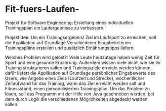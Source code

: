 # Fit-fuers-Laufen-
Projekt für Software Engineering: Erstellung eines individuellen Trainingsplan um Laufergebnisse zu verbessern.

Projektidee: 
Um ein Trainingsergebnis/ Ziel im Laufsport zu erreichen, soll die Applikation auf Grundlage Verschiedener Eingabekriterien Trainingspläne erstellen und zusätzlich Ernährungstipps liefern.

Welches Problem wird gelöst?: 
Viele Leute heutzutage haben wenig Zeit für Sport und eine gesunde Ernährung. 
Außerdem wissen viele nicht, wie sie ihr Training strukturieren sollen und Trainingsziele erreicht werden können, 
dafür liefert die Applikation auf Grundlage persönlicher Eingabewerte des Users, wie Angebe eines Ziels (Laufzeit und Strecke),
wöchentlicher Zeitaufwand für das Training, wann das Ziel erreicht werden soll und Fitnessstand, einen personalisierten Trainingsplan. 
Um das Problem zu lösen, soll das Programm mit der Hilfe von Java geschrieben werden, 
bei dem durch Logik die verschiedenen Möglichkeiten abgedeckt werden sollen.
